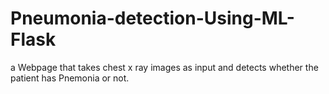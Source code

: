 # Pneumonia-detection-Using-ML-Flask
a Webpage that takes chest x ray images as input and detects whether the patient has Pnemonia or not.

